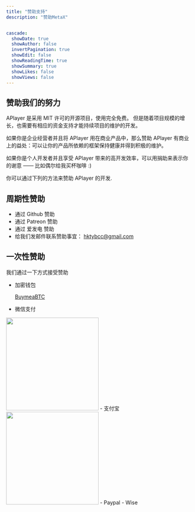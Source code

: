 ```yaml
---
title: "赞助支持"
description: "赞助MetaX"


cascade:
  showDate: true
  showAuthor: false
  invertPagination: true
  showEdit: false
  showReadingTime: true
  showSummary: true
  showLikes: false
  showViews: false
---
```




## 赞助我们的努力

APlayer 是采用 MIT 许可的开源项目，使用完全免费。 但是随着项目规模的增长，也需要有相应的资金支持才能持续项目的维护的开发。

如果你是企业经营者并且将 APlayer 用在商业产品中，那么赞助 APlayer 有商业上的益处：可以让你的产品所依赖的框架保持健康并得到积极的维护。

如果你是个人开发者并且享受 APlayer 带来的高开发效率，可以用捐助来表示你的谢意 —— 比如偶尔给我买杯咖啡 :)

你可以通过下列的方法来赞助 APlayer 的开发.

## 周期性赞助

- 通过 Github 赞助
- 通过 Patreon 赞助
- 通过 爱发电 赞助
- 给我们发邮件联系赞助事宜： hktybcc@gmail.com

## 一次性赞助

我们通过一下方式接受赞助

- 加密钱包

   [BuymeaBTC](https://www.idatariver.com/zh-cn/buymeabtc/92e0)

- 微信支付
<img src="/reward/wechatpay.png" width="250px"/>
- 支付宝
<img src="/reward/alipay.png"  width="250px" />
- Paypal
- Wise

